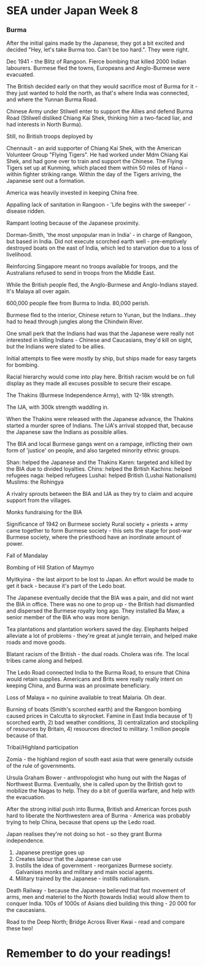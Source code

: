 # SEA under Japan Week 8

### Burma

After the initial gains made by the Japanese, they got a bit excited and decided "Hey, let's take Burma too. Can't be too hard.". They were right.

Dec 1941 - the Blitz of Rangoon. Fierce bombing that killed 2000 Indian labourers. Burmese fled the towns, Europeans and Anglo-Burmese were evacuated. 

The British decided early on that they would sacrifice most of Burma for it - they just wanted to hold the north, as that's where India was connected, and where the Yunnan Burma Road.

Chinese Army under Stilwell enter to support the Allies and defend Burma Road (Stilwell disliked Chiang Kai Shek, thinking him a two-faced liar, and had interests in North Burma).

Still, no British troops deployed by 

Chennault - an avid supporter of Chiang Kai Shek, with the American Volunteer Group "Flying Tigers". He had worked under Mdm Chiang Kai Shek, and had gone over to train and support the Chinese. The Flying Tigers set up at Kunming, which placed them within 50 miles of Hanoi - within fighter striking range. Within the day of the Tigers arriving, the Japanese sent out a formation.

America was heavily invested in keeping China free.

Appalling lack of sanitation in Rangoon - 'Life begins with the sweeper' - disease ridden.

Rampant looting because of the Japanese proximity.

Dorman-Smith, 'the most unpopular man in India' - in charge of Rangoon, but based in India. Did not execute scorched earth well - pre-emptively destroyed boats on the east of India, which led to starvation due to a loss of livelihood.

Reinforcing Singapore meant no troops available for troops, and the Australians refused to send in troops from the Middle East. 

While the British people fled, the Anglo-Burmese and Anglo-Indians stayed. It's Malaya all over again.

600,000 people flee from Burma to India. 80,000 perish.

Burmese fled to the interior, Chinese return to Yunan, but the Indians...they had to head through jungles along the Chindwin River.

One small perk that the Indians had was that the Japanese were really not interested in killing Indians - Chinese and Caucasians, they'd kill on sight, but the Indians were slated to be allies.

Initial attempts to flee were mostly by ship, but ships made for easy targets for bombing.

Racial hierarchy would come into play here. British racism would be on full display as they made all excuses possible to secure their escape.

The Thakins (Burmese Independence Army), with 12-18k strength.

The IJA, with 300k strength waddling in.

When the Thakins were released with the Japanese advance, the Thakins started a murder spree of Indians. The IJA's arrival stopped that, because the Japanese saw the Indians as possible allies.

The BIA and local Burmese gangs went on a rampage, inflicting their own form of 'justice' on people, and also targeted minority ethnic groups.

Shan: helped the Japanese and the Thakins
Karen: targeted and killed by the BIA due to divided loyalties.
Chins: helped the British
Kachins: helped refugees
naga: helped refugees
Lushai: helped British (Lushai Nationalism)
Muslims: the Rohingya

A rivalry sprouts between the BIA and IJA as they try to claim and acquire support from the villages.

Monks fundraising for the BIA

Significance of 1942 on Burmese society
Rural society + priests + army came together to form Burmese society - this sets the stage for post-war Burmese society, where the priesthood have an inordinate amount of power.

Fall of Mandalay

Bombing of Hill Station of Maymyo

Myitkyina - the last airport to be lost to Japan. An effort would be made to get it back - because it's part of the Ledo boat.

The Japanese eventually decide that the BIA was a pain, and did not want the BIA in office. There was no one to prop up - the British had dismantled and dispersed the Burmese royalty long ago. They installed Ba Maw, a senior member of the BIA who was more benign.

Tea plantations and plantation workers saved the day. Elephants helped alleviate a lot of problems - they're great at jungle terrain, and helped make roads and move goods.

Blatant racism of the British - the dual roads. Cholera was rife. The local tribes came along and helped.

The Ledo Road connected India to the Burma Road, to ensure that China would retain supplies. Americans and Brits were really really intent on keeping China, and Burma was an proximate beneficiary.

Loss of Malaya = no quinine available to treat Malaria. Oh dear.

Burning of boats (Smith's scorched earth) and the Rangoon bombing caused prices in Calcutta to skyrocket. Famine in East India because of 1) scorched earth, 2) bad weather conditions, 3) centralization and stockpiling of resources by Britain, 4) resources directed to military. 1 million people because of that.

Tribal/Highland participation

Zomia - the highland region of south east asia that were generally outside of the rule of governments. 

Ursula Graham Bower - anthropologist who hung out with the Nagas of Northwest Burma. Eventually, she is called upon by the British govt to mobilize the Nagas to help. They do a bit of guerilla warfare, and help with the evacuation.

After the strong initial push into Burma, British and American forces push hard to liberate the Northwestern area of Burma - America was probably trying to help China, because that opens up the Ledo road.

Japan realises they're not doing so hot - so they grant Burma independence.

1. Japanese prestige goes up
2. Creates labour that the Japanese can use
3. Instills the idea of government - reorganizes Burmese society. Galvanises monks and military and main social agents.
4. Military trained by the Japanese - instills nationalism.

Death Railway - because the Japanese believed that fast movement of arms, men and materiel to the North (towards India) would allow them to conquer India. 100s of 1000s of Asians died building this thing - 20 000 for the caucasians.

Road to the Deep North; Bridge Across River Kwai - read and compare these two!

# Remember to do your readings!


